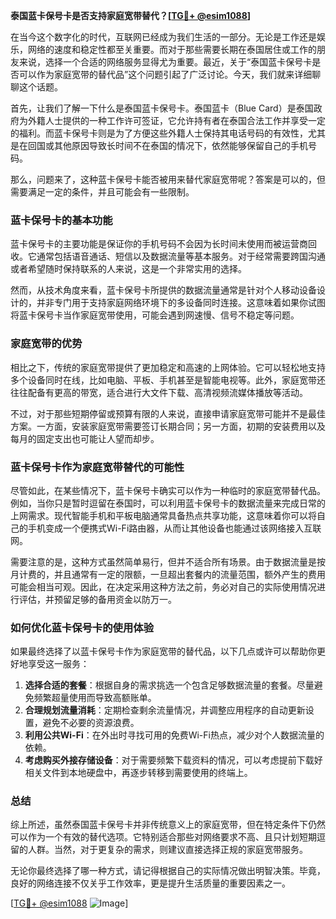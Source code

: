 **泰国蓝卡保号卡是否支持家庭宽带替代？[[TG💪+ @esim1088](https://t.me/s/esim1088)]**

在当今这个数字化的时代，互联网已经成为我们生活的一部分。无论是工作还是娱乐，网络的速度和稳定性都至关重要。而对于那些需要长期在泰国居住或工作的朋友来说，选择一个合适的网络服务显得尤为重要。最近，关于“泰国蓝卡保号卡是否可以作为家庭宽带的替代品”这个问题引起了广泛讨论。今天，我们就来详细聊聊这个话题。

首先，让我们了解一下什么是泰国蓝卡保号卡。泰国蓝卡（Blue Card）是泰国政府为外籍人士提供的一种工作许可签证，它允许持有者在泰国合法工作并享受一定的福利。而蓝卡保号卡则是为了方便这些外籍人士保持其电话号码的有效性，尤其是在回国或其他原因导致长时间不在泰国的情况下，依然能够保留自己的手机号码。

那么，问题来了，这种蓝卡保号卡能否被用来替代家庭宽带呢？答案是可以的，但需要满足一定的条件，并且可能会有一些限制。

### 蓝卡保号卡的基本功能

蓝卡保号卡的主要功能是保证你的手机号码不会因为长时间未使用而被运营商回收。它通常包括语音通话、短信以及数据流量等基本服务。对于经常需要跨国沟通或者希望随时保持联系的人来说，这是一个非常实用的选择。

然而，从技术角度来看，蓝卡保号卡所提供的数据流量通常是针对个人移动设备设计的，并非专门用于支持家庭网络环境下的多设备同时连接。这意味着如果你试图将蓝卡保号卡当作家庭宽带使用，可能会遇到网速慢、信号不稳定等问题。

### 家庭宽带的优势

相比之下，传统的家庭宽带提供了更加稳定和高速的上网体验。它可以轻松地支持多个设备同时在线，比如电脑、平板、手机甚至是智能电视等。此外，家庭宽带还往往配备有更高的带宽，适合进行大文件下载、高清视频流媒体播放等活动。

不过，对于那些短期停留或预算有限的人来说，直接申请家庭宽带可能并不是最佳方案。一方面，安装家庭宽带需要签订长期合同；另一方面，初期的安装费用以及每月的固定支出也可能让人望而却步。

### 蓝卡保号卡作为家庭宽带替代的可能性

尽管如此，在某些情况下，蓝卡保号卡确实可以作为一种临时的家庭宽带替代品。例如，当你只是暂时逗留在泰国时，可以利用蓝卡保号卡的数据流量来完成日常的上网需求。现代智能手机和平板电脑通常具备热点共享功能，这意味着你可以将自己的手机变成一个便携式Wi-Fi路由器，从而让其他设备也能通过该网络接入互联网。

需要注意的是，这种方式虽然简单易行，但并不适合所有场景。由于数据流量是按月计费的，并且通常有一定的限额，一旦超出套餐内的流量范围，额外产生的费用可能会相当可观。因此，在决定采用这种方法之前，务必对自己的实际使用情况进行评估，并预留足够的备用资金以防万一。

### 如何优化蓝卡保号卡的使用体验

如果最终选择了以蓝卡保号卡作为家庭宽带的替代品，以下几点或许可以帮助你更好地享受这一服务：

1. **选择合适的套餐**：根据自身的需求挑选一个包含足够数据流量的套餐。尽量避免频繁超量使用而导致高额账单。
2. **合理规划流量消耗**：定期检查剩余流量情况，并调整应用程序的自动更新设置，避免不必要的资源浪费。
3. **利用公共Wi-Fi**：在外出时寻找可用的免费Wi-Fi热点，减少对个人数据流量的依赖。
4. **考虑购买外接存储设备**：对于需要频繁下载资料的情况，可以考虑提前下载好相关文件到本地硬盘中，再逐步转移到需要使用的终端上。

### 总结

综上所述，虽然泰国蓝卡保号卡并非传统意义上的家庭宽带，但在特定条件下仍然可以作为一个有效的替代选项。它特别适合那些对网络要求不高、且只计划短期逗留的人群。当然，对于更复杂的需求，则建议直接选择正规的家庭宽带服务。

无论你最终选择了哪一种方式，请记得根据自己的实际情况做出明智决策。毕竟，良好的网络连接不仅关乎工作效率，更是提升生活质量的重要因素之一。

[[TG💪+ @esim1088](https://t.me/s/esim1088) ![Image](https://i.postimg.cc/4NQfJmqS/Snipaste-2025-05-13-00-14-12.png)]